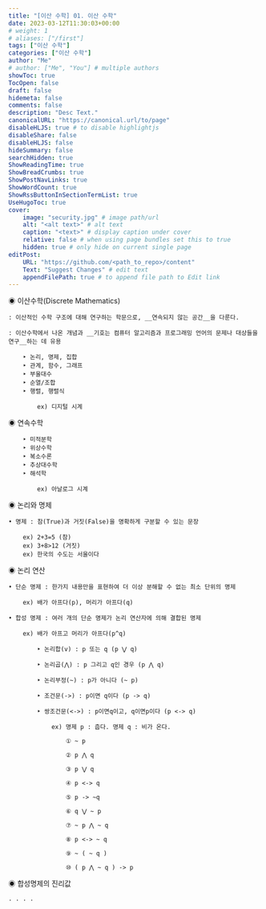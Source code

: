```yaml
---
title: "[이산 수학] 01. 이산 수학"
date: 2023-03-12T11:30:03+00:00
# weight: 1
# aliases: ["/first"]
tags: ["이산 수학"]
categories: ["이산 수학"]
author: "Me"
# author: ["Me", "You"] # multiple authors
showToc: true
TocOpen: false
draft: false
hidemeta: false
comments: false
description: "Desc Text."
canonicalURL: "https://canonical.url/to/page"
disableHLJS: true # to disable highlightjs
disableShare: false
disableHLJS: false
hideSummary: false
searchHidden: true
ShowReadingTime: true
ShowBreadCrumbs: true
ShowPostNavLinks: true
ShowWordCount: true
ShowRssButtonInSectionTermList: true
UseHugoToc: true
cover:
    image: "security.jpg" # image path/url
    alt: "<alt text>" # alt text
    caption: "<text>" # display caption under cover
    relative: false # when using page bundles set this to true
    hidden: true # only hide on current single page
editPost:
    URL: "https://github.com/<path_to_repo>/content"
    Text: "Suggest Changes" # edit text
    appendFilePath: true # to append file path to Edit link
---
```


◉ 이산수학(Discrete Mathematics)

    : 이산적인 수학 구조에 대해 연구하는 학문으로, __연속되지 않는 공간__을 다룬다.

    : 이산수학에서 나온 개념과 __기호는 컴퓨터 알고리즘과 프로그래밍 언어의 문제나 대상들을 연구__하는 데 유용

        ‣ 논리, 명제, 집합
        ‣ 관계, 함수, 그래프
        ‣ 부울대수
        ‣ 순열/조합
        ‣ 행렬, 행렬식
            
            ex) 디지털 시계


◉ 연속수학

        ‣ 미적분학
        ‣ 위상수학
        ‣ 복소수론
        ‣ 추상대수학
        ‣ 해석학

            ex) 아날로그 시계

◉ 논리와 명제

    • 명제 : 참(True)과 거짓(False)을 명확하게 구분할 수 있는 문장

        ex) 2+3=5 (참)
        ex) 3+8>12 (거짓)
        ex) 한국의 수도는 서울이다

◉ 논리 연산

    • 단순 명제 : 한가지 내용만을 표현하여 더 이상 분해할 수 없는 최소 단위의 명제

        ex) 배가 아프다(p), 머리가 아프다(q)

    • 합성 명제 : 여러 개의 단순 명제가 논리 연산자에 의해 결합된 명제

        ex) 배가 아프고 머리가 아프다(p^q)

            ‣ 논리합(v) : p 또는 q (p ⋁ q)

            ‣ 논리곱(⋀) : p 그리고 q인 경우 (p ⋀ q)

            ‣ 논리부정(~) : p가 아니다 (~ p)

            ‣ 조건문(->) : p이면 q이다 (p -> q)

            ‣ 쌍조건문(<->) : p이면q이고, q이면p이다 (p <-> q)

                ex) 명제 p : 춥다. 명제 q : 비가 온다.

                    ① ~ p

                    ② p ⋀ q

                    ③ p ⋁ q

                    ④ p <-> q

                    ⑤ p -> ~q

                    ⑥ q ⋁ ~ p

                    ⑦ ~ p ⋀ ~ q

                    ⑧ p <-> ~ q

                    ⑨ ~ ( ~ q )

                    ⑩ ( p ⋀ ~ q ) -> p

◉ 합성명제의 진리값

    . . . .
